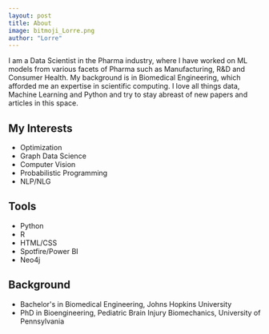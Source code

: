 ```yaml
---
layout: post
title: About
image: bitmoji_Lorre.png
author: "Lorre"
---
```


I am a Data Scientist in the Pharma industry, where I have worked on ML models from various facets of Pharma such as Manufacturing, R&D and Consumer Health. My background is in Biomedical Engineering, which afforded me an expertise in scientific computing. I love all things data, Machine Learning and Python and try to stay abreast of new papers and articles in this space.

## My Interests
* Optimization
* Graph Data Science
* Computer Vision
* Probabilistic Programming
* NLP/NLG

## Tools
- Python
- R
- HTML/CSS
- Spotfire/Power BI
- Neo4j

## Background
- Bachelor's in Biomedical Engineering, Johns Hopkins University
- PhD in Bioengineering, Pediatric Brain Injury Biomechanics, University of Pennsylvania
